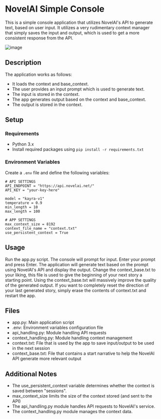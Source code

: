 # NovelAI Simple Console

This is a simple console application that utilizes NovelAI's API to generate text, based on user input.
It utilizes a very rudimentary context manager that simply saves the input and output, which is used to get a more consistent response from the API.

![image](https://github.com/StormTersteeg/novelai_simple_console/assets/42808385/c4c0901a-ca38-47ef-942e-0824ee8a162b)

## Description

The application works as follows:
- It loads the context and base_context.
- The user provides an input prompt which is used to generate text.
- The input is stored in the context.
- The app generates output based on the context and base_context.
- The output is stored in the context.

## Setup

### Requirements

- Python 3.x
- Install required packages using `pip install -r requirements.txt`

### Environment Variables

Create a `.env` file and define the following variables:

```dotenv
# API SETTINGS
API_ENDPOINT = "https://api.novelai.net/"
API_KEY = "your-key-here"

model = "kayra-v1"
temperature = 0.9 
min_length = 10   
max_length = 100  

# APP SETTINGS
max_context_size = 8192               
context_file_name = "context.txt"     
use_persistent_context = True
```

## Usage

Run the app.py script. The console will prompt for input. Enter your prompt and press Enter. The application will generate text based on the prompt using NovelAI's API and display the output.
Change the context_base.txt to your liking, this file is used to give the beginning of your next story a starting point. Using the context_base.txt will massively improve the quality of the generated output.
If you want to completely reset the direction of your last generated story, simply erase the contents of context.txt and restart the app.

## Files
- app.py: Main application script
- .env: Environment variables configuration file
- api_handling.py: Module handling API requests
- context_handling.py: Module handling context management
- context.txt: File that is used by the app to save input/output to be used in the next session
- context_base.txt: File that contains a start narrative to help the NovelAI API generate more relevant output

## Additional Notes

- The use_persistent_context variable determines whether the context is saved between "sessions".
- max_context_size limits the size of the context stored (and sent to the API)
- The api_handling.py module handles API requests to NovelAI's service.
- The context_handling.py module manages the context data.
